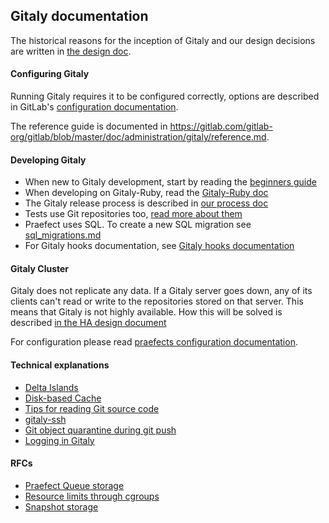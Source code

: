 ## Gitaly documentation

The historical reasons for the inception of Gitaly and our design decisions are
written in [the design doc](doc/DESIGN.md).

#### Configuring Gitaly

Running Gitaly requires it to be configured correctly, options are described in
GitLab's  [configuration documentation](https://gitlab.com/gitlab-org/gitlab/blob/master/doc/administration/gitaly/index.md).

The reference guide is documented in https://gitlab.com/gitlab-org/gitlab/blob/master/doc/administration/gitaly/reference.md.

#### Developing Gitaly

- When new to Gitaly development, start by reading the [beginners guide](doc/beginners_guide.md)
- When developing on Gitaly-Ruby, read the [Gitaly-Ruby doc](doc/ruby_endpoint.md)
- The Gitaly release process is described in [our process doc](doc/PROCESS.md)
- Tests use Git repositories too, [read more about them](doc/test_repos.md)
- Praefect uses SQL. To create a new SQL migration see [sql_migrations.md](sql_migrations.md)
- For Gitaly hooks documentation, see [Gitaly hooks documentation](hooks.md)

#### Gitaly Cluster

Gitaly does not replicate any data. If a Gitaly server goes down, any of its
clients can't read or write to the repositories stored on that server. This
means that Gitaly is not highly available. How this will be solved is described
[in the HA design document](doc/design_ha.md)

For configuration please read [praefects configuration documentation](doc/configuration/praefect.md).

#### Technical explanations

- [Delta Islands](delta_islands.md)
- [Disk-based Cache](design_diskcache.md)
- [Tips for reading Git source code](reading_git_source.md)
- [gitaly-ssh](../cmd/gitaly-ssh/README.md)
- [Git object quarantine during git push](object_quarantine.md)
- [Logging in Gitaly](logging.md)

#### RFCs

- [Praefect Queue storage](rfcs/praefect-queue-storage.md)
- [Resource limits through cgroups](rfcs/resource_limit_through_cgroups.md)
- [Snapshot storage](rfcs/snapshot-storage.md)
